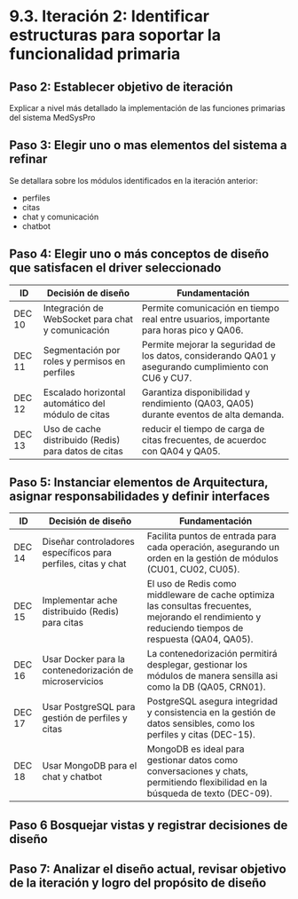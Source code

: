 # 9.3. Iteración 2: Identificar estructuras para soportar la funcionalidad primaria

## Paso 2: Establecer objetivo de iteración
Explicar a nivel más detallado la implementación de las funciones primarias del sistema MedSysPro 

## Paso 3: Elegir uno o mas elementos del sistema a refinar

Se detallara sobre los módulos identificados en la iteración anterior:

- perfiles
- citas
- chat y  comunicación
- chatbot

## Paso 4: Elegir uno o más conceptos de diseño que satisfacen el driver seleccionado
| ID     | Decisión de diseño                     | Fundamentación                             | 
| ------ | -------------------------- | ---------------------------------- |
| DEC 10   | Integración de WebSocket para chat y comunicación        | Permite comunicación en tiempo real entre usuarios, importante para horas pico y QA06.          | 
| DEC 11   | Segmentación por roles y permisos en perfiles      | Permite mejorar la seguridad de los datos, considerando QA01 y asegurando cumplimiento con CU6 y CU7.         | 
| DEC 12   | Escalado horizontal automático del módulo de citas        | Garantiza disponibilidad y rendimiento (QA03, QA05) durante eventos de alta demanda.      | 
| DEC 13   | Uso de cache distribuido (Redis) para datos de citas       | reducir el tiempo de carga de citas frecuentes, de acuerdoc con QA04 y QA05.      | 


## Paso 5: Instanciar elementos de Arquitectura, asignar responsabilidades y definir interfaces
| ID     | Decisión de diseño                     | Fundamentación                             | 
| ------ | -------------------------- | ---------------------------------- |
| DEC 14   | Diseñar controladores específicos para perfiles, citas y chat       | Facilita puntos de entrada para cada operación, asegurando un orden en la gestión de módulos (CU01, CU02, CU05).        | 
| DEC 15   | Implementar ache distribuido (Redis) para citas       | El uso de Redis como middleware de cache optimiza las consultas frecuentes, mejorando el rendimiento y reduciendo tiempos de respuesta (QA04, QA05).       |
| DEC 16   | Usar Docker para la contenedorización de microservicios       | La contenedorización permitirá desplegar, gestionar los módulos de manera sensilla asi como la DB (QA05, CRN01).       | 
| DEC 17  | Usar PostgreSQL para gestión de perfiles y citas       | PostgreSQL asegura integridad y consistencia en la gestión de datos sensibles, como los perfiles y citas (DEC-15).      | 
| DEC 18  | Usar MongoDB para el chat y chatbot      | MongoDB es ideal para gestionar datos como conversaciones y chats, permitiendo flexibilidad en la búsqueda de texto (DEC-09).    | 




## Paso 6 Bosquejar vistas y registrar decisiones de diseño

## Paso 7: Analizar el diseño actual, revisar objetivo de la iteración y logro del propósito de diseño


